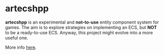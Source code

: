 # artecshpp

**artecshpp** is an experimental and **not-to-use** entity component system for games. The aim is to explore strategies on implementing an ECS, but **NOT** to be a ready-to-use ECS. Anyway, this project might evolve into a more useful one.

More info [here](https://github.com/alesegdia/artecshpp/blob/master/doc/SPECS.md).
